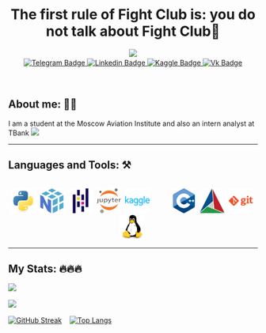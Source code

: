 <div id="header" align="center">
  <h1>The first rule of Fight Club is: you do not talk about Fight Club🤜</h1>
  <img src="https://media.giphy.com/media/v1.Y2lkPTc5MGI3NjExMGdqczBnZ3Y4b3V3ZGd5aWJlbWtsbTc1ajA3NzNhZHh2YTE0M29qeSZlcD12MV9pbnRlcm5hbF9naWZfYnlfaWQmY3Q9Zw/xT77XZrTKOxycjaYvK/giphy.gif" width="400"/>

<div id="badges" align="center">
  <a href="https://t.me/petrkoz">
    <img src="https://img.shields.io/badge/Telegram-blue?logo=telegram&logoColor=white&style=for-the-badge" alt="Telegram Badge"/>
  </a>
  <a href="in/petr-kozyrev-5b08872aa">
    <img src="https://img.shields.io/badge/LinkedIn-white?logo=linkedin&logoColor=blue&style=for-the-badge" alt="Linkedin Badge"/>
  </a>
  <a href="https://www.kaggle.com/petrkozyrev">
    <img src="https://img.shields.io/badge/Kaggle-DCF2F1?logo=kaggle&logoColor=blue&style=for-the-badge" alt="Kaggle Badge"/>
  </a>
  <a href="https://vk.com/petrutch0">
  <img src="https://img.shields.io/badge/Vk-black?logo=vk&logoColor=white&style=for-the-badge" alt="Vk Badge"/>
  </a>
</div>
<br>
  <img src="https://komarev.com/ghpvc/?username=your-github-PetrKozyrrev&style=flat-square&color=blue" alt=""/>
</div>
<!--
<div align="center">
  <img src="https://media.giphy.com/media/VekcnHOwOI5So/giphy.gif" width="800" height="400"/>
</div>
-->



 ## About me: 👨‍💻 
  I am a student at the Moscow Aviation Institute and also an intern analyst at TBank <img src="https://media.giphy.com/media/WUlplcMpOCEmTGBtBW/giphy.gif" width="30">

 ---

## Languages and Tools: ⚒️
<div align="center"><br>
  <img src="https://github.com/devicons/devicon/blob/master/icons/python/python-original.svg" title="Python" alt="Python" width="50" height="50"/>&nbsp;
  <img src="https://github.com/devicons/devicon/blob/master/icons/numpy/numpy-original.svg" title="Numpy" alt="Numpy" width="50" height="50"/>&nbsp;
  <img src="https://github.com/devicons/devicon/blob/master/icons/pandas/pandas-original.svg" title="Pandas" alt="Pandas" width="50" height="50"/>&nbsp;
  <img src="https://github.com/devicons/devicon/blob/master/icons/jupyter/jupyter-original-wordmark.svg" title="Jupyter" alt="Jupyter" width="50" height="50"/>&nbsp;
  <img src="https://github.com/devicons/devicon/blob/master/icons/kaggle/kaggle-original-wordmark.svg" title="Kaggle" alt="Kaggle" width="50" height="50"/>&nbsp;
  &nbsp;&nbsp;&nbsp;&nbsp;&nbsp;&nbsp;&nbsp;&nbsp;
  <img src="https://github.com/devicons/devicon/blob/master/icons/cplusplus/cplusplus-original.svg" title="Cpp" alt="Cpp" width="50" height="50"/>&nbsp;
  <img src="https://github.com/devicons/devicon/blob/master/icons/cmake/cmake-original.svg" title="CMake" alt="CMake" width="50" height="50"/>&nbsp;
  <img src="https://github.com/devicons/devicon/blob/master/icons/git/git-plain-wordmark.svg" title="Git" alt="Git" width="50" height="50"/>&nbsp;
  <img src="https://github.com/devicons/devicon/blob/master/icons/linux/linux-original.svg" title="Linux" alt="Linux" width="50" height="50"/>&nbsp;
</div>

---

## My Stats: 🔥🔥🔥<br>
  
  ![](http://github-profile-summary-cards.vercel.app/api/cards/profile-details?username=PetrKozyrrev&theme=discord_old_blurple) 
  
  ![](http://github-profile-summary-cards.vercel.app/api/cards/stats?username=PetrKozyrrev&theme=discord_old_blurple)

 [![GitHub Streak](http://github-readme-streak-stats.herokuapp.com?user=PetrKozyrrev&theme=dark&background=000000)](https://git.io/streak-stats) &nbsp;&nbsp;&nbsp;[![Top Langs](https://github-readme-stats.vercel.app/api/top-langs/?username=PetrKozyrrev&layout=compact&theme=vision-friendly-dark)](https://github.com/anuraghazra/github-readme-stats)

</div>
<!--
**PetrKozyrrev/PetrKozyrrev** is a ✨ _special_ ✨ repository because its `README.md` (this file) appears on your GitHub profile.

Here are some ideas to get you started:

- 🔭 I’m currently working on ...
- 🌱 I’m currently learning ...
- 👯 I’m looking to collaborate on ...
- 🤔 I’m looking for help with ...
- 💬 Ask me about ...
- 📫 How to reach me: ...
- 😄 Pronouns: ...
- ⚡ Fun fact: ...
-->
